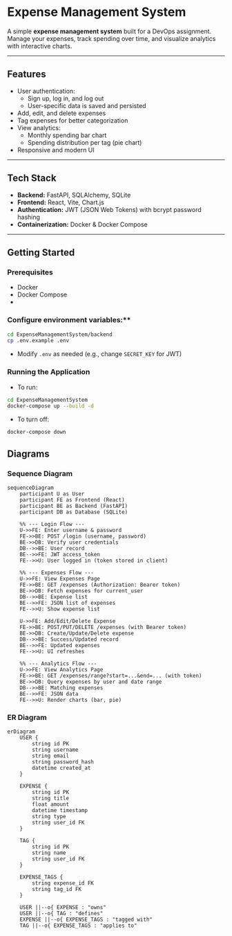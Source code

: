 # Expense Management System

A simple **expense management system** built for a DevOps assignment.  
Manage your expenses, track spending over time, and visualize analytics with interactive charts.

---

## Features

- User authentication:
  - Sign up, log in, and log out
  - User-specific data is saved and persisted
- Add, edit, and delete expenses
- Tag expenses for better categorization
- View analytics:
  - Monthly spending bar chart
  - Spending distribution per tag (pie chart)
- Responsive and modern UI

---

## Tech Stack

- **Backend:** FastAPI, SQLAlchemy, SQLite  
- **Frontend:** React, Vite, Chart.js  
- **Authentication:** JWT (JSON Web Tokens) with bcrypt password hashing  
- **Containerization:** Docker & Docker Compose  

---

## Getting Started

### Prerequisites

- Docker
- Docker Compose 
- 
### Configure environment variables:**
   ```bash
   cd ExpenseManagementSystem/backend
   cp .env.example .env
   ```
- Modify `.env` as needed (e.g., change `SECRET_KEY` for JWT)
### Running the Application
- To run:
```bash
cd ExpenseManagementSystem
docker-compose up --build -d
```
- To turn off:

```bash
docker-compose down
```

## Diagrams

### Sequence Diagram
```mermaid
sequenceDiagram
    participant U as User
    participant FE as Frontend (React)
    participant BE as Backend (FastAPI)
    participant DB as Database (SQLite)

    %% --- Login Flow ---
    U->>FE: Enter username & password
    FE->>BE: POST /login (username, password)
    BE->>DB: Verify user credentials
    DB-->>BE: User record
    BE-->>FE: JWT access_token
    FE-->>U: User logged in (token stored in client)

    %% --- Expenses Flow ---
    U->>FE: View Expenses Page
    FE->>BE: GET /expenses (Authorization: Bearer token)
    BE->>DB: Fetch expenses for current_user
    DB-->>BE: Expense list
    BE-->>FE: JSON list of expenses
    FE-->>U: Show expense list

    U->>FE: Add/Edit/Delete Expense
    FE->>BE: POST/PUT/DELETE /expenses (with Bearer token)
    BE->>DB: Create/Update/Delete expense
    DB-->>BE: Success/Updated record
    BE-->>FE: Updated expenses
    FE-->>U: UI refreshes

    %% --- Analytics Flow ---
    U->>FE: View Analytics Page
    FE->>BE: GET /expenses/range?start=...&end=... (with token)
    BE->>DB: Query expenses by user and date range
    DB-->>BE: Matching expenses
    BE-->>FE: JSON data
    FE-->>U: Render charts (bar, pie)
```

### ER Diagram

```mermaid
erDiagram
    USER {
        string id PK
        string username
        string email
        string password_hash
        datetime created_at
    }

    EXPENSE {
        string id PK
        string title
        float amount
        datetime timestamp
        string type
        string user_id FK
    }

    TAG {
        string id PK
        string name
        string user_id FK
    }

    EXPENSE_TAGS {
        string expense_id FK
        string tag_id FK
    }

    USER ||--o{ EXPENSE : "owns"
    USER ||--o{ TAG : "defines"
    EXPENSE ||--o{ EXPENSE_TAGS : "tagged with"
    TAG ||--o{ EXPENSE_TAGS : "applies to"
```